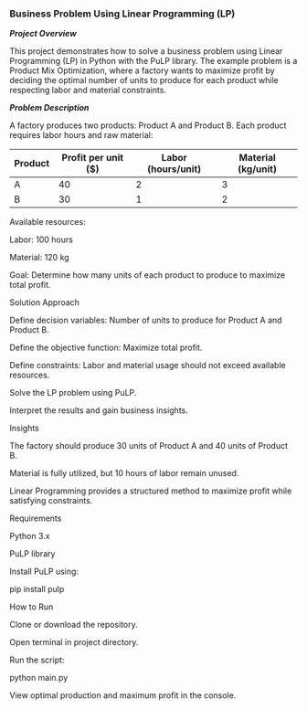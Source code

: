 ### Business Problem Using Linear Programming (LP)

***Project Overview***

This project demonstrates how to solve a business problem using Linear Programming (LP) in Python with the PuLP library.
The example problem is a Product Mix Optimization, where a factory wants to maximize profit by deciding the optimal number of units to produce for each product while respecting labor and material constraints.

***Problem Description***

A factory produces two products: Product A and Product B.
Each product requires labor hours and raw material:

| Product | Profit per unit (\$) | Labor (hours/unit) | Material (kg/unit) |
| ------- | -------------------- | ------------------ | ------------------ |
| A       | 40                   | 2                  | 3                  |
| B       | 30                   | 1                  | 2                  |

Available resources:

Labor: 100 hours

Material: 120 kg

Goal: Determine how many units of each product to produce to maximize total profit.

Solution Approach

Define decision variables: Number of units to produce for Product A and Product B.

Define the objective function: Maximize total profit.

Define constraints: Labor and material usage should not exceed available resources.

Solve the LP problem using PuLP.

Interpret the results and gain business insights.

Insights

The factory should produce 30 units of Product A and 40 units of Product B.

Material is fully utilized, but 10 hours of labor remain unused.

Linear Programming provides a structured method to maximize profit while satisfying constraints.

Requirements

Python 3.x

PuLP library

Install PuLP using:

pip install pulp

How to Run

Clone or download the repository.

Open terminal in project directory.

Run the script:

python main.py


View optimal production and maximum profit in the console.


